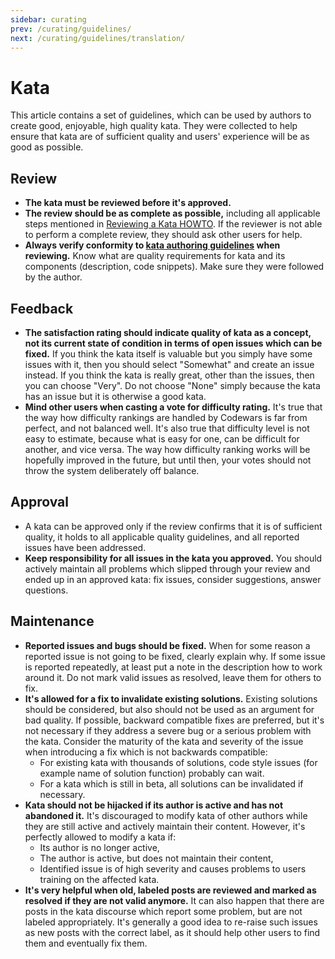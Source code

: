 ```yaml
---
sidebar: curating
prev: /curating/guidelines/
next: /curating/guidelines/translation/
---
```



# Kata

This article contains a set of guidelines, which can be used by authors to create good, enjoyable, high quality kata. They were collected to help ensure that kata are of sufficient quality and users' experience will be as good as possible.

## Review

- **The kata must be reviewed before it's approved.**
- **The review should be as complete as possible,** including all applicable steps mentioned in [Reviewing a Kata HOWTO][howto-review-kata]. If the reviewer is not able to perform a complete review, they should ask other users for help.
- **Always verify conformity to [kata authoring guidelines][guidelines-authoring-kata] when reviewing.** Know what are quality requirements for kata and its components (description,  code snippets). Make sure they were followed by the author.


## Feedback

- **The satisfaction rating should indicate quality of kata as a concept, not its current state of condition in terms of open issues which can be fixed.** If you think the kata itself is valuable but you simply have some issues with it, then you should select "Somewhat" and create an issue instead. If you think the kata is really great, other than the issues, then you can choose "Very". Do not choose "None" simply because the kata has an issue but it is otherwise a good kata.
- **Mind other users when casting a vote for difficulty rating.** It's true that the way how difficulty rankings are handled by Codewars is far from perfect, and not balanced well. It's also true that difficulty level is not easy to estimate, because what is easy for one, can be difficult for another, and vice versa. The way how difficulty ranking works will be hopefully improved in the future, but until then, your votes should not throw the system deliberately off balance.


## Approval

- A kata can be approved only if the review confirms that it is of sufficient quality, it holds to all applicable quality guidelines, and all reported issues have been addressed.
- **Keep responsibility for all issues in the kata you approved.** You should actively maintain all problems which slipped through your review and ended up in an approved kata: fix issues, consider suggestions, answer questions.


## Maintenance

- **Reported issues and bugs should be fixed.** When for some reason a reported issue is not going to be fixed, clearly explain why. If some issue is reported repeatedly, at least put a note in the description how to work around it. Do not mark valid issues as resolved, leave them for others to fix.
- **It's allowed for a fix to invalidate existing solutions.** Existing solutions should be considered, but also should not be used as an argument for bad quality. If possible, backward compatible fixes are preferred, but it's not necessary if they address a severe bug or a serious problem with the kata. Consider the maturity of the kata and severity of the issue when introducing a fix which is not backwards compatible:
  - For existing kata with thousands of solutions, code style issues (for example name of solution function) probably can wait.
  - For a kata which is still in beta, all solutions can be invalidated if necessary.
- **Kata should not be hijacked if its author is active and has not abandoned it.** It's discouraged to modify kata of other authors while they are still active and actively maintain their content. However, it's perfectly allowed to modify a kata if:
  - Its author is no longer active,
  - The author is active, but does not maintain their content,
  - Identified issue is of high severity and causes problems to users training on the affected kata.
- **It's very helpful when old, labeled posts are reviewed and marked as resolved if they are not valid anymore.** It can also happen that there are posts in the kata discourse which report some problem, but are not labeled appropriately. It's generally a good idea to re-raise such issues as new posts with the correct label, as it should help other users to find them and eventually fix them.

[guidelines-authoring-kata]: /authoring/guidelines/kata/
[howto-review-kata]: /curating/kata/?review